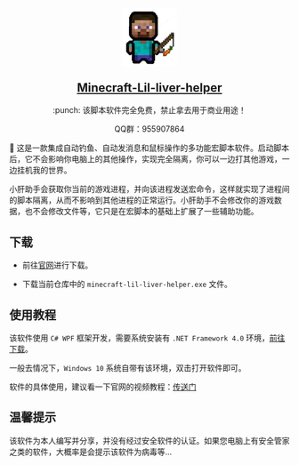 <h2 align="center">
    <p><img src="./images/logo.png" width="100" alt="logo"></p>
    <a  target="_blank" href="http://wengx.cn">Minecraft-Lil-liver-helper</a>
</h2>

<p align="center">
    :punch: 该脚本软件完全免费，禁止拿去用于商业用途！
</p>

<p align="center">
    QQ群：955907864
</p>

:book: 这是一款集成自动钓鱼、自动发消息和鼠标操作的多功能宏脚本软件。启动脚本后，它不会影响你电脑上的其他操作，实现完全隔离，你可以一边打其他游戏，一边挂机我的世界。

小肝助手会获取你当前的游戏进程，并向该进程发送宏命令，这样就实现了进程间的脚本隔离，从而不影响到其他进程的正常运行。小肝助手不会修改你的游戏数据，也不会修改文件等，它只是在宏脚本的基础上扩展了一些辅助功能。

## 下载

- 前往[官网](http://wengx.cn)进行下载。
 
- 下载当前仓库中的 `minecraft-lil-liver-helper.exe` 文件。
 
## 使用教程

该软件使用 `C# WPF` 框架开发，需要系统安装有 `.NET Framework 4.0` 环境，[前往下载](https://www.microsoft.com/de-de/download/details.aspx?id=17718)。

一般去情况下，`Windows 10` 系统自带有该环境，双击打开软件即可。

软件的具体使用，建议看一下官网的视频教程：[传送门](http://wengx.cn/#/lil-liver-helper)
 
## 温馨提示

该软件为本人编写并分享，并没有经过安全软件的认证。如果您电脑上有安全管家之类的软件，大概率是会提示该软件为病毒等...
